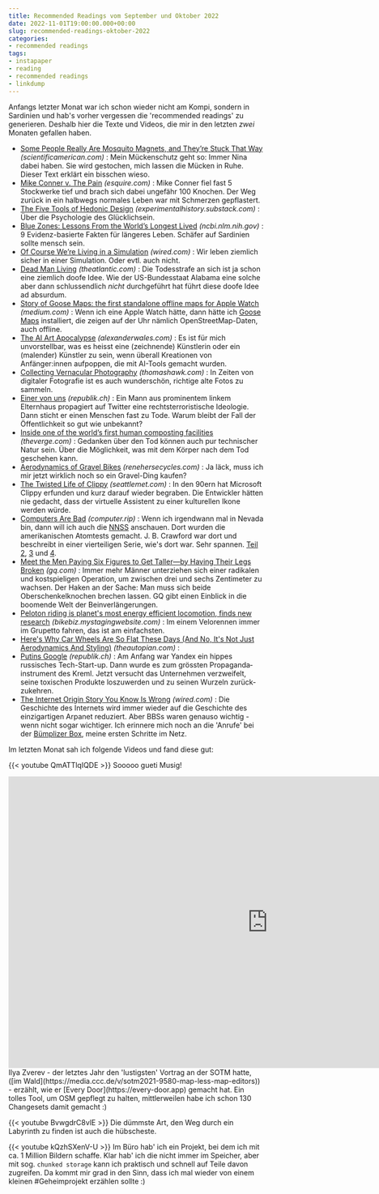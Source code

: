 ```yaml
---
title: Recommended Readings vom September und Oktober 2022
date: 2022-11-01T19:00:00.000+00:00
slug: recommended-readings-oktober-2022
categories:
- recommended readings
tags:
- instapaper
- reading
- recommended readings
- linkdump
---
```


Anfangs letzter Monat war ich schon wieder nicht am Kompi, sondern in Sardinien und hab's vorher vergessen die 'recommended readings' zu generieren.
Deshalb hier die Texte und Videos, die mir in den letzten *zwei* Monaten gefallen haben.

- [Some People Really Are Mosquito Magnets, and They’re Stuck That Way](https://www.scientificamerican.com/article/some-people-really-are-mosquito-magnets-and-theyre-stuck-that-way/) *(scientificamerican.com)* : Mein Mückenschutz geht so: Immer Nina dabei haben. Sie wird gestochen, mich lassen die Mücken in Ruhe. Dieser Text erklärt ein bisschen wieso.
- [Mike Conner v. The Pain](https://www.esquire.com/lifestyle/a41502433/mike-conner-pain-survival-essay/) *(esquire.com)* : Mike Conner fiel fast 5 Stockwerke tief und brach sich dabei ungefähr 100 Knochen. Der Weg zurück in ein halbwegs normales Leben war mit Schmerzen gepflastert.
- [The Five Tools of Hedonic Design](https://experimentalhistory.substack.com/p/the-five-tools-of-hedonic-design) *(experimentalhistory.substack.com)* : Über die Psychologie des Glücklichsein.
- [Blue Zones: Lessons From the World’s Longest Lived](https://www.ncbi.nlm.nih.gov/pmc/articles/PMC6125071/) *(ncbi.nlm.nih.gov)* : 9 Evidenz-basierte Fakten für längeres Leben. Schäfer auf Sardinien sollte mensch sein.
- [Of Course We’re Living in a Simulation](https://www.wired.com/story/living-in-a-simulation/) *(wired.com)* : Wir leben ziemlich sicher in einer Simulation. Oder evtl. auch nicht.
- [Dead Man Living](https://www.theatlantic.com/ideas/archive/2022/10/alabama-inmate-execution-alan-miller/671620/) *(theatlantic.com)* : Die Todesstrafe an sich ist ja schon eine ziemlich doofe Idee. Wie der US-Bundesstaat Alabama eine solche aber dann schlussendlich *nicht* durchgeführt hat führt diese doofe Idee ad absurdum.
- [Story of Goose Maps: the first standalone offline maps for Apple Watch](https://medium.com/@goosemaps/story-of-goose-maps-the-first-standalone-offline-maps-for-apple-watch-6c5984b810aa) *(medium.com)* : Wenn ich eine Apple Watch hätte, dann hätte ich [Goose Maps](https://goosemaps.com) installiert, die zeigen auf der Uhr nämlich OpenStreetMap-Daten, auch offline.
- [The AI Art Apocalypse](https://alexanderwales.com/the-ai-art-apocalypse/) *(alexanderwales.com)* : Es ist für mich unvorstellbar, was es heisst eine (zeichnende) Künstlerin oder ein (malender) Künstler zu sein, wenn überall Kreationen von Anfänger:innen aufpoppen, die mit AI-Tools gemacht wurden.
- [Collecting Vernacular Photography](https://thomashawk.com/2022/09/collecting-vernacular-photography.html) *(thomashawk.com)* : In Zeiten von digitaler Fotografie ist es auch wunderschön, richtige alte Fotos zu sammeln.
- [Einer von uns](https://www.republik.ch/2022/10/06/einer-von-uns) *(republik.ch)* : Ein Mann aus prominentem linkem Elternhaus propagiert auf Twitter eine rechts­terroristische Ideologie. Dann sticht er einen Menschen fast zu Tode. Warum bleibt der Fall der Öffentlichkeit so gut wie unbekannt?
- [Inside one of the world’s first human composting facilities](https://www.theverge.com/c/23307867/human-composting-process-return-home) *(theverge.com)* : Gedanken über den Tod können auch pur technischer Natur sein. Über die Möglichkeit, was mit dem Körper nach dem Tod geschehen kann.
- [Aerodynamics of Gravel Bikes](https://www.renehersecycles.com/aerodynamics-of-gravel-bikes/) *(renehersecycles.com)* : Ja läck, muss ich mir jetzt wirklich noch so ein Gravel-Ding kaufen?
- [The Twisted Life of Clippy](https://www.seattlemet.com/news-and-city-life/2022/08/origin-story-of-clippy-the-microsoft-office-assistant) *(seattlemet.com)* : In den 90ern hat Microsoft Clippy erfunden und kurz darauf wieder begraben. Die Entwickler hätten nie gedacht, dass der virtuelle Assistent zu einer kulturellen Ikone werden würde.
- [Computers Are Bad](https://computer.rip/2022-09-11-the-nevada-national-security-site-pt-1.html) *(computer.rip)* : Wenn ich irgendwann mal in Nevada bin, dann will ich auch die [NNSS](https://www.nnss.gov/pages/PublicAffairsOutreach/NNSStours.html) anschauen. Dort wurden die amerikanischen Atomtests gemacht. J. B. Crawford war dort und beschreibt in einer vierteiligen Serie, wie's dort war. Sehr spannen. [Teil 2](https://computer.rip/2022-09-13-the-nevada-national-security-site-pt-2.html), [3](https://computer.rip/2022-09-13-the-nevada-national-security-site-pt-3.html) und [4](https://computer.rip/2022-09-13-the-nevada-national-security-site-pt-4.html).
- [Meet the Men Paying Six Figures to Get Taller—by Having Their Legs Broken](https://www.gq.com/story/leg-lengthening) *(gq.com)* : Immer mehr Männer unterziehen sich einer radikalen und kostspieligen Operation, um zwischen drei und sechs Zentimeter zu wachsen. Der Haken an der Sache: Man muss sich beide Oberschenkelknochen brechen lassen. GQ gibt einen Einblick in die boomende Welt der Beinverlängerungen.
- [Peloton riding is planet's most energy efficient locomotion, finds new research](https://bikebiz.mystagingwebsite.com/peloton-riding-is-planets-most-energy-efficient-locomotion-finds-new-research/) *(bikebiz.mystagingwebsite.com)* : Im einem Velorennen immer im Grupetto fahren, das ist am einfachsten.
- [Here's Why Car Wheels Are So Flat These Days (And No, It's Not Just Aerodynamics And Styling)](https://www.theautopian.com/heres-why-car-wheels-are-so-flat-these-days-and-no-its-not-just-aerodynamics-and-styling/) *(theautopian.com)* :
- [Putins Google](https://www.republik.ch/2022/07/14/putins-google) *(republik.ch)* : Am Anfang war Yandex ein hippes russisches Tech-Start-up. Dann wurde es zum grössten Propaganda­instrument des Kreml. Jetzt versucht das Unternehmen verzweifelt, seine toxischen Produkte loszuwerden und zu seinen Wurzeln zurück­zukehren.
- [The Internet Origin Story You Know Is Wrong](https://www.wired.com/story/internet-origin-story-bbs/) *(wired.com)* : Die Geschichte des Internets wird immer wieder auf die Geschichte des einzigartigen Arpanet reduziert. Aber BBSs waren genauso wichtig - wenn nicht sogar wichtiger. Ich erinnere mich noch an die 'Anrufe' bei der [Bümplizer Box](http://www.bbox.ch), meine ersten Schritte im Netz.

Im letzten Monat sah ich folgende Videos und fand diese gut:

{{< youtube QmATTlqIQDE >}}
Sooooo gueti Musig!

<iframe width="1024" height="576" src="https://media.ccc.de/v/sotm2022-18515-every-door-and-the-future-of-poi-in-openstreetmap/oembed" frameborder="0" allowfullscreen></iframe>
Ilya Zverev - der letztes Jahr den 'lustigsten' Vortrag an der SOTM hatte, ([im Wald](https://media.ccc.de/v/sotm2021-9580-map-less-map-editors)) - erzählt, wie er [Every Door](https://every-door.app) gemacht hat.
Ein tolles Tool, um OSM gepflegt zu halten, mittlerweilen habe ich schon 130 Changesets damit gemacht :)

{{< youtube BvwgdrC8vlE >}}
Die dümmste Art, den Weg durch ein Labyrinth zu finden ist auch die hübscheste.

{{< youtube kQzhSXenV-U >}}
Im Büro hab' ich ein Projekt, bei dem ich mit ca. 1 Million Bildern schaffe.
Klar hab' ich die nicht immer im Speicher, aber mit sog. `chunked storage` kann ich praktisch und schnell auf Teile davon zugreifen.
Da kommt mir grad in den Sinn, dass ich mal wieder von einem kleinen #Geheimprojekt erzählen sollte :)
